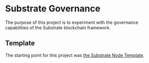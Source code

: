 # Substrate Governance

The purpose of this project is to experiment with the governance capabilities of the Substrate blockchain framework.

## Template

The starting point for this project was
[the Substrate Node Template](https://github.com/substrate-developer-hub/substrate-node-template).

